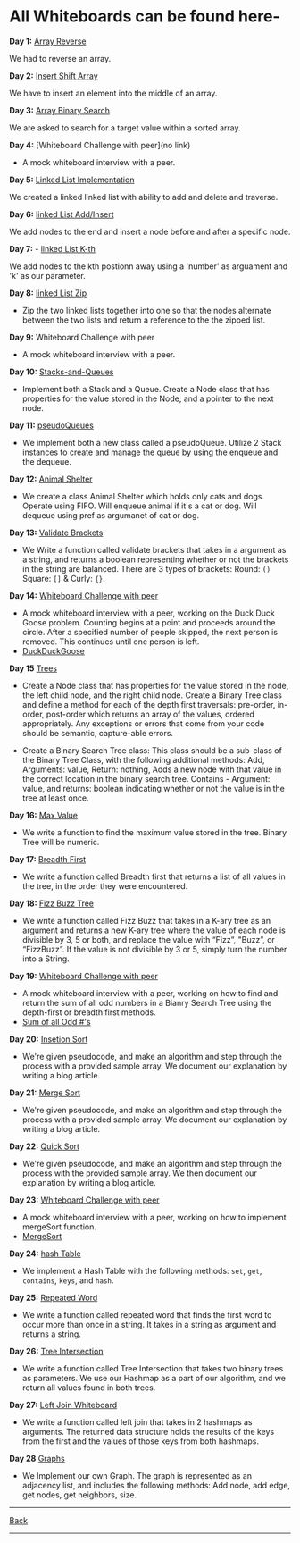 # All Whiteboards can be found here-

**Day 1:** [Array Reverse](/assets/array-reverse.png)

We had to reverse an array.

**Day 2:** [Insert Shift Array](/assets/insert-shift-array.png)

We have to insert an element into the middle of an array.

**Day 3:** [Array Binary Search](/assets/array-binary-search.png)

We are asked to search for a target value within a sorted array.

**Day 4:** [Whiteboard Challenge with peer](no link)

- A mock whiteboard interview with a peer.

**Day 5:** [Linked List Implementation](/assets/Linked-lists.png)

We created a linked linked list with ability to add and delete and traverse.

**Day 6:** [linked List Add/Insert](/assets/Linked-lists.png)

We add nodes to the end and insert a node before and after a specific node.

**Day 7:** - [linked List K-th](/assets/linked-list-kth.png)

We add nodes to the kth postionn away using a 'number' as arguament and 'k' as our parameter.

**Day 8:** [linked List Zip](/assets/Linked-lists.png)

- Zip the two linked lists together into one so that the nodes alternate between the two lists and return a reference to the the zipped list.

**Day 9:** Whiteboard Challenge with peer

- A mock whiteboard interview with a peer.

**Day 10:** [Stacks-and-Queues](/assets/stacks-and-queues.png)

- Implement both a Stack and a Queue. Create a Node class that has properties for the value stored in the Node, and a pointer to the next node.

**Day 11:** [pseudoQueues](/assets/stacks-and-queues.png)

- We implement both a new class called a pseudoQueue. Utilize 2 Stack instances to create and manage the queue by using the enqueue and the dequeue.

**Day 12:** [Animal Shelter](/assets/AnimalShelter.png)

- We create a class Animal Shelter which holds only cats and dogs. Operate using FIFO. Will enqueue animal if it's a cat or dog. Will dequeue using pref as argumanet of cat or dog.

**Day 13:** [Validate Brackets](/assets/ValidateBracket.png)

- We Write a function called validate brackets that takes in a argument as a string, and returns a boolean representing whether or not the brackets in the string are balanced. There are 3 types of brackets: Round: `()` Square: `[]` & Curly: `{}`.

**Day 14:** [Whiteboard Challenge with peer](/assets/Wtbrd.challenge-14.png)

- A mock whiteboard interview with a peer, working on the Duck Duck Goose problem. Counting begins at a point and proceeds around the circle. After a specified number of people skipped, the next person is removed. This continues until one person is left.
- [DuckDuckGoose](/assets/Wtbrd.challenge-14.png)

**Day 15** [Trees](/assets/tree.png)

- Create a Node class that has properties for the value stored in the node, the left child node, and the right child node. Create a Binary Tree class and define a method for each of the depth first traversals: pre-order, in-order,
post-order which returns an array of the values, ordered appropriately. Any exceptions or errors that come from your code should be semantic, capture-able errors.

- Create a Binary Search Tree class: This class should be a sub-class of the Binary Tree Class, with the following additional methods: Add, Arguments: value, Return: nothing, Adds a new node with that value in the correct location in the binary search tree. Contains - Argument: value, and returns: boolean indicating whether or not the value is in the tree at least once.

**Day 16:** [Max Value](/assets/MaxValue.png)

- We write a function to find the maximum value stored in the tree. Binary Tree will be numeric.

**Day 17:** [Breadth First](/assets/breadth-first.png)

- We write a function called Breadth first that returns a list of all values in the tree, in the order they were encountered.

**Day 18:** [Fizz Buzz Tree](/assets/fizz-buzz.png)

- We write a function called Fizz Buzz that takes in a K-ary tree as an argument and returns a new K-ary tree where the value of each node is divisible by 3, 5 or both, and replace the value with “Fizz”, "Buzz”, or “FizzBuzz”. If the value is not divisible by 3 or 5, simply turn the number into a String.

**Day 19:** [Whiteboard Challenge with peer](/assets/Wtbrd.challenge-19.png)

- A mock whiteboard interview with a peer, working on how to find and return the sum of all odd numbers in a Bianry Search Tree using the depth-first or breadth first methods.
- [Sum of all Odd #'s](/assets/Wtbrd.challenge-19.png)

**Day 20:** [Insetion Sort](/assets/insertionSort/InsertionSort.png)

- We're given pseudocode, and make an algorithm and step through the process with a provided sample array. We document our explanation by writing a blog article.

**Day 21:** [Merge Sort](/assets/mergeSort/mergeSort.png)

- We're given pseudocode, and make an algorithm and step through the process with a provided sample array. We document our explanation by writing a blog article.

**Day 22:** [Quick Sort](/assets/quickSort/QuickSort.png)

- We're given pseudocode, and make an algorithm and step through the process with the provided sample array. We then document our explanation by writing a blog article.

**Day 23:** [Whiteboard Challenge with peer](/assets/Wtbrd.challenge-23.png)

- A mock whiteboard interview with a peer, working on how to implement mergeSort function.
- [MergeSort](/assets/Wtbrd.challenge-23.png)

**Day 24:** [hash Table](/assets/hashtable.png)

- We implement a Hash Table with the following methods: `set`, `get`, `contains`, `keys`, and `hash`.

**Day 25:** [Repeated Word](/assets/Repeated-word.png)

- We write a function called repeated word that finds the first word to occur more than once in a string. It takes in a string as argument and returns a string.

**Day 26:** [Tree Intersection](/assets/TreeIntersection.png)

- We write a function called Tree Intersection that takes two binary trees as parameters. We use our Hashmap as a part of our algorithm, and we return all values found in both trees.

**Day 27:** [Left Join Whiteboard](../assets/Left-join.png)

- We write a function called left join that takes in 2 hashmaps as arguments. The returned data structure holds the results of the keys from the first and the values of those keys from both hashmaps.

**Day 28** [Graphs](../assets/graphs.png)

- We Implement our own Graph. The graph is represented as an adjacency list, and includes the following methods: Add node, add edge, get nodes, get neighbors, size.

---
[Back](/README.md)

---
